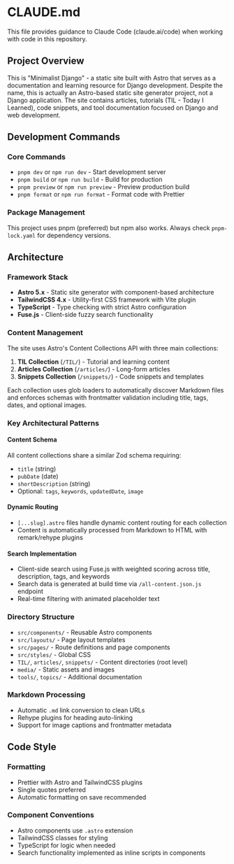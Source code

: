 # CLAUDE.md

This file provides guidance to Claude Code (claude.ai/code) when working with code in this repository.

## Project Overview

This is "Minimalist Django" - a static site built with Astro that serves as a documentation and learning resource for Django development. Despite the name, this is actually an Astro-based static site generator project, not a Django application. The site contains articles, tutorials (TIL - Today I Learned), code snippets, and tool documentation focused on Django and web development.

## Development Commands

### Core Commands

- `pnpm dev` or `npm run dev` - Start development server
- `pnpm build` or `npm run build` - Build for production
- `pnpm preview` or `npm run preview` - Preview production build
- `pnpm format` or `npm run format` - Format code with Prettier

### Package Management

This project uses pnpm (preferred) but npm also works. Always check `pnpm-lock.yaml` for dependency versions.

## Architecture

### Framework Stack

- **Astro 5.x** - Static site generator with component-based architecture
- **TailwindCSS 4.x** - Utility-first CSS framework with Vite plugin
- **TypeScript** - Type checking with strict Astro configuration
- **Fuse.js** - Client-side fuzzy search functionality

### Content Management

The site uses Astro's Content Collections API with three main collections:

1. **TIL Collection** (`/TIL/`) - Tutorial and learning content
2. **Articles Collection** (`/articles/`) - Long-form articles
3. **Snippets Collection** (`/snippets/`) - Code snippets and templates

Each collection uses glob loaders to automatically discover Markdown files and enforces schemas with frontmatter validation including title, tags, dates, and optional images.

### Key Architectural Patterns

#### Content Schema

All content collections share a similar Zod schema requiring:

- `title` (string)
- `pubDate` (date)
- `shortDescription` (string)
- Optional: `tags`, `keywords`, `updatedDate`, `image`

#### Dynamic Routing

- `[...slug].astro` files handle dynamic content routing for each collection
- Content is automatically processed from Markdown to HTML with remark/rehype plugins

#### Search Implementation

- Client-side search using Fuse.js with weighted scoring across title, description, tags, and keywords
- Search data is generated at build time via `/all-content.json.js` endpoint
- Real-time filtering with animated placeholder text

### Directory Structure

- `src/components/` - Reusable Astro components
- `src/layouts/` - Page layout templates
- `src/pages/` - Route definitions and page components
- `src/styles/` - Global CSS
- `TIL/`, `articles/`, `snippets/` - Content directories (root level)
- `media/` - Static assets and images
- `tools/`, `topics/` - Additional documentation

### Markdown Processing

- Automatic `.md` link conversion to clean URLs
- Rehype plugins for heading auto-linking
- Support for image captions and frontmatter metadata

## Code Style

### Formatting

- Prettier with Astro and TailwindCSS plugins
- Single quotes preferred
- Automatic formatting on save recommended

### Component Conventions

- Astro components use `.astro` extension
- TailwindCSS classes for styling
- TypeScript for logic when needed
- Search functionality implemented as inline scripts in components
